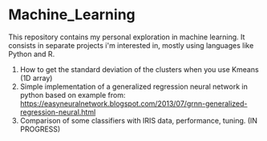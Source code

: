 # Machine_Learning

This repository contains my personal exploration in machine learning.
It consists in separate projects i'm interested in, mostly using 
languages like Python and R.

1. How to get the standard deviation of the clusters when you use Kmeans (1D array)
2. Simple implementation of a generalized regression neural network in python
    based on example from: https://easyneuralnetwork.blogspot.com/2013/07/grnn-generalized-regression-neural.html
3. Comparison of some classifiers with IRIS data, performance, tuning. (IN PROGRESS)

